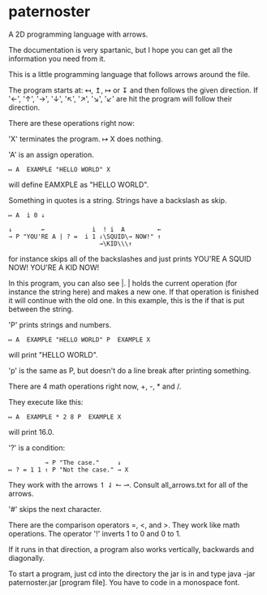 # paternoster
A 2D programming language with arrows.

The documentation is very spartanic, but I hope you can get all the information you need from it.

This is a little programming language that follows arrows around the file.

The program starts at: ↤, ↥, ↦ or ↧  and then follows the given direction.
If '←', '↑', '→', '↓', '↖', '↗', '↘', '↙' are hit the program will follow their direction.

There are these operations right now:

'X' terminates the program.
↦ X does nothing.

'A' is an assign operation.

    ↦ A  EXAMPLE "HELLO WORLD" X
will define  EAMXPLE as "HELLO WORLD".

Something in quotes is a string. Strings have a backslash as skip.

    ↦ A  i 0 ↓
    
    ↓        ←             i  ! i  A         ←
    → P "YOU'RE A | ? =  i 1 ⇃\SQUID\→ NOW!" ↑
                             →\KID\\\↑
for instance skips all of the backslashes and just prints
YOU'RE A SQUID NOW!
YOU'RE A KID NOW!

In this program, you can also see |.
| holds the current operation (for instance the string here) and makes a new one.
If that operation is finished it will continue with the old one.
In this example, this is the if that is put between the string.

'P' prints strings and numbers.

    ↦ A  EXAMPLE "HELLO WORLD" P  EXAMPLE X
will print "HELLO WORLD".

'p' is the same as P, but doesn't do a line break after printing something.

There are 4 math operations right now, +, -, * and /.

They execute like this:

    ↦ A  EXAMPLE * 2 8 P  EXAMPLE X
will print 16.0.

'?' is a condition:

              → P "The case."     ↓
    ↦ ? = 1 1 ↿ P "Not the case." → X

They work with the arrows ↿ ⇃ ↼ ⇀.
Consult all_arrows.txt for all of the arrows.

'#' skips the next character.

There are the comparison operators =, <, and >. They work like math operations.
The operator '!' inverts 1 to 0 and 0 to 1.

If it runs in that direction, a program also works vertically, backwards and diagonally.

To start a program, just cd into the directory the jar is in and type
java -jar paternoster.jar [program file].
You have to code in a monospace font.
